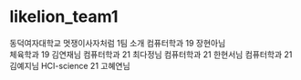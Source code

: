 # likelion_team1
동덕여자대학교 멋쟁이사자처럼 1팀 소개
컴퓨터학과 19 장현아님 \
체육학과 19 김연재님
컴퓨터학과 21 최다정님
컴퓨터학과 21 한현서님
컴퓨터학과 21 김예지님
HCI-science 21 고혜연님
